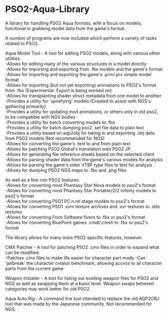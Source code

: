 # PSO2-Aqua-Library  
A library for handling PSO2 Aqua formats, with a focus on models, functional in grabbing model data from the game's format.   

A number of programs are now included which perform a variety of tasks related to PSO2.  

Aqua Model Tool - A tool for editing PSO2 models, along with various other utilities.  
  -Allows for editing many of the various structures in a model directly  
  -Allows for importing and exporting from .fbx models and the game's format  
  -Allows for importing and exporting the game's .prm/.prx simple model format  
  -Allows for importing (but not yet exporting) animations to PSO2's format from .fbx (Experimental. Export is being worked on)  
  -Allows for transplanting shader struct metadata from one model to another  
  -Provides a utility for 'spirefying' models (Created to assist with NGS's gathering primarily)  
  -Provides a utility for updating mod animations, or others only in old pso2, to be compatible with NGS bodies  
  -Provides a utility for batch converting models to .fbx  
  -Provides a utility for batch dumping pso2 .set file data to plain text  
  -Provides a utility based on aqp2obj for taking in and exporting .obj data from PSO2 models (Not recommended for NGS)  
  -Allows for converting the game's .text to and from plain text  
  -Allows for patching PSO2 Global's translation onto PSO2 JP.  
  -Allows for generating file reference sheets based on the selected client  
  -Allows for parsing shader data from the game's various models for analysis  
  -Allows for parsing the game's older VTBF type files to text for analysis  
  -Allows for dumping PSO2 NGS maps to .fbx and .png files  
  
  As well as a few non PSO2 features:  
  -Allows for converting most Phantasy Star Nova models to pso2's format  
  -Allows for converting most Phantasy Star Portable/2/2 Infinity models to pso2's format  
  -Allows for converting PSO1 PC n.rel stage models to pso2's format  
  -Allows for converting PSO1 .xvm texture archives and .xvr textures to .dds textures  
  -Allows for converting From Software flvers to .fbx or pso2's format  
  -Allows for converting BluePoint games .cmdl/.cmsh to .fbx or pso2's format  
  
  The library allows for many more PSO2 specific features, however.  
  
  
CMX Patcher - A tool for patching PSO2 .cmx files in order to expand what can be modified.  
  -Patches .cmx files to make life easier for character part mods
  -Can 'jailbreak' the character creator benchmark, allowing access to all character parts from the current game
  
Weapon Installer - A tool for listing out existing weapon files for PSO2 and NGS as well as swapping them at a basic level. Weapon swaps between categories may work better for old PSO2.  
  
Aqua Auto Rig - A command line tool intended to replace the old AQP2OBJ tool that was made by the Japanese community. Not recommended for NGS.  
  
